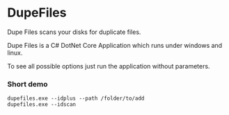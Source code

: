# DupeFiles
Dupe Files scans your disks for duplicate files.

Dupe Files is a C# DotNet Core Application which runs under windows and linux.

To see all possible options just run the application without parameters.

### Short demo
```
dupefiles.exe --idplus --path /folder/to/add
dupefiles.exe --idscan
```
